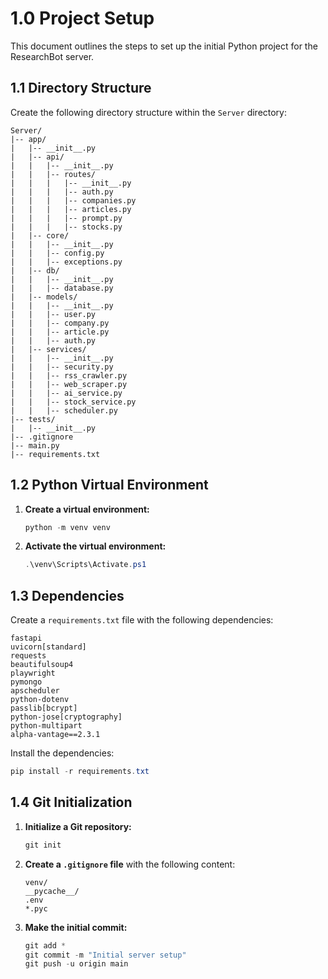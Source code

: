 # 1.0 Project Setup

This document outlines the steps to set up the initial Python project for the ResearchBot server.

## 1.1 Directory Structure

Create the following directory structure within the `Server` directory:

```
Server/
|-- app/
|   |-- __init__.py
|   |-- api/
|   |   |-- __init__.py
|   |   |-- routes/
|   |   |   |-- __init__.py
|   |   |   |-- auth.py
|   |   |   |-- companies.py
|   |   |   |-- articles.py
|   |   |   |-- prompt.py
|   |   |   |-- stocks.py
|   |-- core/
|   |   |-- __init__.py
|   |   |-- config.py
|   |   |-- exceptions.py
|   |-- db/
|   |   |-- __init__.py
|   |   |-- database.py
|   |-- models/
|   |   |-- __init__.py
|   |   |-- user.py
|   |   |-- company.py
|   |   |-- article.py
|   |   |-- auth.py
|   |-- services/
|   |   |-- __init__.py
|   |   |-- security.py
|   |   |-- rss_crawler.py
|   |   |-- web_scraper.py
|   |   |-- ai_service.py
|   |   |-- stock_service.py
|   |   |-- scheduler.py
|-- tests/
|   |-- __init__.py
|-- .gitignore
|-- main.py
|-- requirements.txt
```

## 1.2 Python Virtual Environment

1.  **Create a virtual environment:**

    ```powershell
    python -m venv venv
    ```

2.  **Activate the virtual environment:**
    ```powershell
    .\venv\Scripts\Activate.ps1
    ```

## 1.3 Dependencies

Create a `requirements.txt` file with the following dependencies:

```
fastapi
uvicorn[standard]
requests
beautifulsoup4
playwright
pymongo
apscheduler
python-dotenv
passlib[bcrypt]
python-jose[cryptography]
python-multipart
alpha-vantage==2.3.1
```

Install the dependencies:

```powershell
pip install -r requirements.txt
```

## 1.4 Git Initialization

1.  **Initialize a Git repository:**

    ```powershell
    git init
    ```

2.  **Create a `.gitignore` file** with the following content:

    ```
    venv/
    __pycache__/
    .env
    *.pyc
    ```

3.  **Make the initial commit:**
    ```powershell
    git add *
    git commit -m "Initial server setup"
    git push -u origin main
    ```
